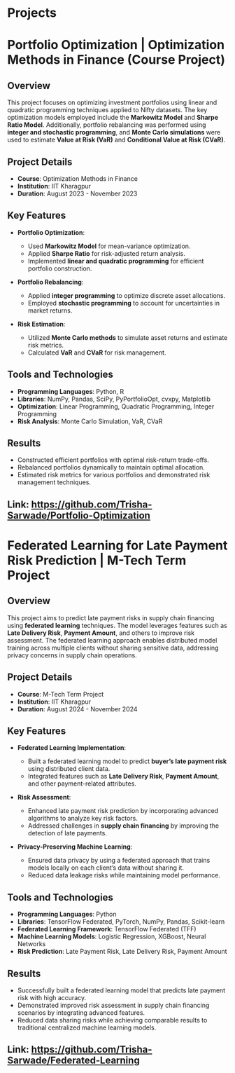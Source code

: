 # Projects

# Portfolio Optimization | Optimization Methods in Finance (Course Project)

## Overview
This project focuses on optimizing investment portfolios using linear and quadratic programming techniques applied to Nifty datasets. The key optimization models employed include the **Markowitz Model** and **Sharpe Ratio Model**. Additionally, portfolio rebalancing was performed using **integer and stochastic programming**, and **Monte Carlo simulations** were used to estimate **Value at Risk (VaR)** and **Conditional Value at Risk (CVaR)**.

## Project Details
- **Course**: Optimization Methods in Finance
- **Institution**: IIT Kharagpur
- **Duration**: August 2023 - November 2023

## Key Features
- **Portfolio Optimization**:
  - Used **Markowitz Model** for mean-variance optimization.
  - Applied **Sharpe Ratio** for risk-adjusted return analysis.
  - Implemented **linear and quadratic programming** for efficient portfolio construction.

- **Portfolio Rebalancing**:
  - Applied **integer programming** to optimize discrete asset allocations.
  - Employed **stochastic programming** to account for uncertainties in market returns.

- **Risk Estimation**:
  - Utilized **Monte Carlo methods** to simulate asset returns and estimate risk metrics.
  - Calculated **VaR** and **CVaR** for risk management.

## Tools and Technologies
- **Programming Languages**: Python, R
- **Libraries**: NumPy, Pandas, SciPy, PyPortfolioOpt, cvxpy, Matplotlib
- **Optimization**: Linear Programming, Quadratic Programming, Integer Programming
- **Risk Analysis**: Monte Carlo Simulation, VaR, CVaR

## Results
- Constructed efficient portfolios with optimal risk-return trade-offs.
- Rebalanced portfolios dynamically to maintain optimal allocation.
- Estimated risk metrics for various portfolios and demonstrated risk management techniques.

## Link: https://github.com/Trisha-Sarwade/Portfolio-Optimization

# Federated Learning for Late Payment Risk Prediction | M-Tech Term Project

## Overview
This project aims to predict late payment risks in supply chain financing using **federated learning** techniques. The model leverages features such as **Late Delivery Risk**, **Payment Amount**, and others to improve risk assessment. The federated learning approach enables distributed model training across multiple clients without sharing sensitive data, addressing privacy concerns in supply chain operations.

## Project Details
- **Course**: M-Tech Term Project
- **Institution**: IIT Kharagpur
- **Duration**: August 2024 - November 2024

## Key Features
- **Federated Learning Implementation**:
  - Built a federated learning model to predict **buyer’s late payment risk** using distributed client data.
  - Integrated features such as **Late Delivery Risk**, **Payment Amount**, and other payment-related attributes.

- **Risk Assessment**:
  - Enhanced late payment risk prediction by incorporating advanced algorithms to analyze key risk factors.
  - Addressed challenges in **supply chain financing** by improving the detection of late payments.

- **Privacy-Preserving Machine Learning**:
  - Ensured data privacy by using a federated approach that trains models locally on each client’s data without sharing it.
  - Reduced data leakage risks while maintaining model performance.

## Tools and Technologies
- **Programming Languages**: Python
- **Libraries**: TensorFlow Federated, PyTorch, NumPy, Pandas, Scikit-learn
- **Federated Learning Framework**: TensorFlow Federated (TFF)
- **Machine Learning Models**: Logistic Regression, XGBoost, Neural Networks
- **Risk Prediction**: Late Payment Risk, Late Delivery Risk, Payment Amount

## Results
- Successfully built a federated learning model that predicts late payment risk with high accuracy.
- Demonstrated improved risk assessment in supply chain financing scenarios by integrating advanced features.
- Reduced data sharing risks while achieving comparable results to traditional centralized machine learning models.

## Link: https://github.com/Trisha-Sarwade/Federated-Learning

